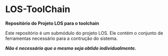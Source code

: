 # LOS-ToolChain #
**Repositório do Projeto LOS para o toolchain**

Este repositório é um submódulo do projeto LOS. Ele contém o conjunto de ferramentas necessário para a contrução do sistema.


***Não é necessário que o mesmo seja obtido individualmente.***
